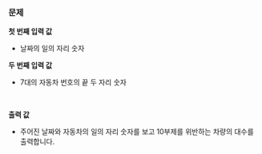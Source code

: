 ### 문제

**첫 번째 입력 값**

- 날짜의 일의 자리 숫자

**두 번째 입력 값**

- 7대의 자동차 번호의 끝 두 자리 숫자

<br>

**출력 값**

- 주어진 날짜와 자동차의 일의 자리 숫자를 보고 10부제를 위반하는 차량의 대수를 출력합니다.
